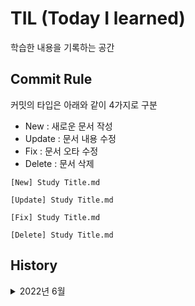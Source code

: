 # TIL (Today I learned)

학습한 내용을 기록하는 공간

## Commit Rule

커밋의 타입은 아래와 같이 4가지로 구분

- New : 새로운 문서 작성
- Update : 문서 내용 수정
- Fix : 문서 오타 수정
- Delete : 문서 삭제

```
[New] Study Title.md

[Update] Study Title.md

[Fix] Study Title.md

[Delete] Study Title.md
```

## History

<details>
<summary> 2022년 6월 </summary>

#### 6월 29일

- [x] [TIL 저장소 생성](https://github.com/RohHeeJin/TIL)
- [x] [JavaScript fuction 공부](https://github.com/RohHeeJin/TIL/blob/main/JavaScript/JavaScirpt_function.md)

#### 6월 30일

- [x] [React CDD 이론정리](https://github.com/RohHeeJin/TIL/blob/main/React/CDD.md)

<details>
<summary> 2022년 7월 </summary>

#### 7월 1일 ~ 2일

- [x] [KokoaTalk 클론코딩 1페이지](https://github.com/RohHeeJin/TIL/tree/main/CloneCoding/KoKoaTalk)
